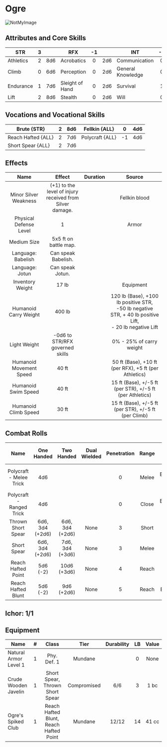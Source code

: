 # Ogre

![NotMyImage](Ogre.png)

## Attributes and Core Skills

| STR       |   3   |       | RFX             |  -1   |       | INT               |  -1   |       |
| --------- | :---: | :---: | --------------- | :---: | :---: | ----------------- | :---: | :---: |
| Athletics |   2   |  8d6  | Acrobatics      |   0   |  2d6  | Communication     |   0   |  2d6  |
| Climb     |   0   |  6d6  | Perception      |   0   |  2d6  | General Knowledge |   0   |  2d6  |
| Endurance |   1   |  7d6  | Sleight of Hand |   0   |  2d6  | Survival          |   1   |  3d6  |
| Lift      |   2   |  8d6  | Stealth         |   0   |  2d6  | Will         |   0   |  2d6  |

## Vocations and Vocational Skills

| Brute {STR}        |   2   |  8d6  | Fellkin {ALL}   | 0   | 4d6 |
| ------------------ | :---: | :---: | --------------- | --- | --- |
| Reach Hafted {ALL} |   2   |  7d6  | Polycraft {ALL} | -1  | 4d6 |
| Short Spear {ALL}  |   2   |  7d6  |                 |     |     |

## Effects

|          Name           |                            Effect                             | Duration |                                                                  Source                                                                  |
| :---------------------: | :-----------------------------------------------------------: | :------: | :--------------------------------------------------------------------------------------------------------------------------------------: |
|  Minor Silver Weakness  | (+1) to the level of injury<br />received from Silver damage. |          |                                                              Fellkin blood                                                               |
| Physical Defense Level  |                               1                               |          |                                                                  Armor                                                                   |
|       Medium Size       |                     5x5 ft on battle map.                     |          |                                                                                                                                          |
|   Language: Babelish    |                      Can speak Babelish.                      |          |                                                                                                                                          |
|     Language: Jotun     |                       Can speak Jotun.                        |          |                                                                                                                                          |
|    Inventory Weight     |                             17 lb                             |          |                                                                Equipment                                                                 |
|  Humanoid Carry Weight  |                            400 lb                             |          | 120 lb (Base), +100 lb positive STR,<br />-50 lb negative STR, + 40 lb positive Lift,<br />- 20 lb negative Lift |
|      Light Weight       |                -0d6 to STR/RFX governed skills                |          |                                                         0% - 25% of carry weight                                                         |
| Humanoid Movement Speed |                             40 ft                             |          |                                          50 ft (Base), +10 ft (per RFX), +5 ft (per Athletics)                                           |
|   Humanoid Swim Speed   |                             40 ft                             |          |                                         15 ft (Base), +/-5 ft (per STR), +/-5 ft (per Athletics)                                         |
|  Humanoid Climb Speed   |                             30 ft                             |          |                                           15 ft (Base), +/-5 ft (per STR), +/-5 ft (per Climb)                                           |

## Combat Rolls

|           Name           |   One<br />Handed    |   Two<br />Handed    | Dual<br />Wielded | Penetration | Range |      Damage<br />Types       | Engageable<br />Opponents | Area Of<br />Effect | Resource<br />Class |
| :----------------------: | :------------------: | :------------------: | :---------------: | :---------: | :---: | :--------------------------: | :-----------------------: | :-----------------: | :-----------------: |
| Polycraft - Melee Trick  |         4d6          |                      |                   |      0      | Melee | Slash, Bludgeon, Hew, Pierce |           Rapid           |                     |        None         |
| Polycraft - Ranged Trick |         4d6          |                      |                   |      0      | Close | Slash, Bludgeon, Hew, Pierce |         Standard          |                     |        None         |
|    Thrown Short Spear    | 6d6, 3d4<br />(+2d6) | 6d6, 3d4<br />(+2d6) |       None        |      3      | Short |            Pierce            |         Standard          |        None         |        None         |
|       Short Spear        | 6d6, 3d4<br />(+2d6) | 7d6, 3d4<br />(+3d6) |       None        |      3      | Melee |            Pierce            |        Spear Rapid        |        None         |        None         |
|    Reach Hafted Point    |    5d6<br />(-2)     |   10d6<br />(+3d6)   |       None        |      4      | Reach |            Pierce            |           Rapid           |        None         |        None         |
|    Reach Hafted Blunt    |    5d6<br />(-2)     |   9d6<br />(+2d6)    |       None        |      5      | Reach |           Bludgeon           |           Rapid           |        None         |        None         |

## Ichor: 1/1

## Equipment

| Name                  |   #   |                 Class                  |    Tier     | Durability |  LB   | Value |
| --------------------- | :---: | :------------------------------------: | :---------: | :--------: | :---: | :---: |
| Natural Armor Level 1 |   1   |              Phy. Def. 1               |   Mundane   |            |   0   | None  |
| Crude Wooden Javelin  |   1   |    Short Spear, Thrown Short Spear     | Compromised |    6/6     |   3   | 1 bc  |
| Ogre's Spiked Club    |   1   | Reach Hafted Blunt, Reach Hafted Point |   Mundane   |   12/12    |  14   | 41 cc |
